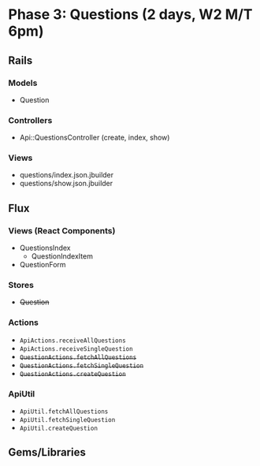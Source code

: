 # Phase 3: Questions (2 days, W2 M/T 6pm)

## Rails
### Models
* Question

### Controllers
* Api::QuestionsController (create, index, show)

### Views
* questions/index.json.jbuilder
* questions/show.json.jbuilder

## Flux
### Views (React Components)
* QuestionsIndex
  - QuestionIndexItem
* QuestionForm

### Stores
* ~~Question~~

### Actions
* `ApiActions.receiveAllQuestions`
* `ApiActions.receiveSingleQuestion`
* ~~`QuestionActions.fetchAllQuestions`~~
* ~~`QuestionActions.fetchSingleQuestion`~~
* ~~`QuestionActions.createQuestion`~~

### ApiUtil
* `ApiUtil.fetchAllQuestions`
* `ApiUtil.fetchSingleQuestion`
* `ApiUtil.createQuestion`

## Gems/Libraries
